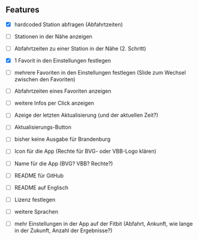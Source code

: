 ## Features
- [x] hardcoded Station abfragen (Abfahrtzeiten)
- [ ] Stationen in der Nähe anzeigen
- [ ] Abfahrtzeiten zu einer Station in der Nähe (2. Schritt)
- [x] 1 Favorit in den Einstellungen festlegen
- [ ] mehrere Favoriten in den Einstellungen festlegen (Slide zum Wechsel zwischen den Favoriten)
- [ ] Abfahrtzeiten eines Favoriten anzeigen
- [ ] weitere Infos per Click anzeigen
- [ ] Azeige der letzten Aktualisierung (und der aktuellen Zeit?)
- [ ] Aktualisierungs-Button
- [ ] bisher keine Ausgabe für Brandenburg

- [ ] Icon für die App (Rechte für BVG- oder VBB-Logo klären)
- [ ] Name für die App (BVG? VBB? Rechte?)
- [ ] README für GitHub
- [ ] README auf Englisch
- [ ] Lizenz festlegen
- [ ] weitere Sprachen
- [ ] mehr Einstellungen in der App auf der Fitbit (Abfahrt, Ankunft, wie lange in der Zukunft, Anzahl der Ergebnisse?)
